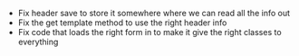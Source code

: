 - Fix header save to store it somewhere where we can read all the info out
- Fix the get template method to use the right header info
- Fix code that loads the right form in to make it give the right classes to everything